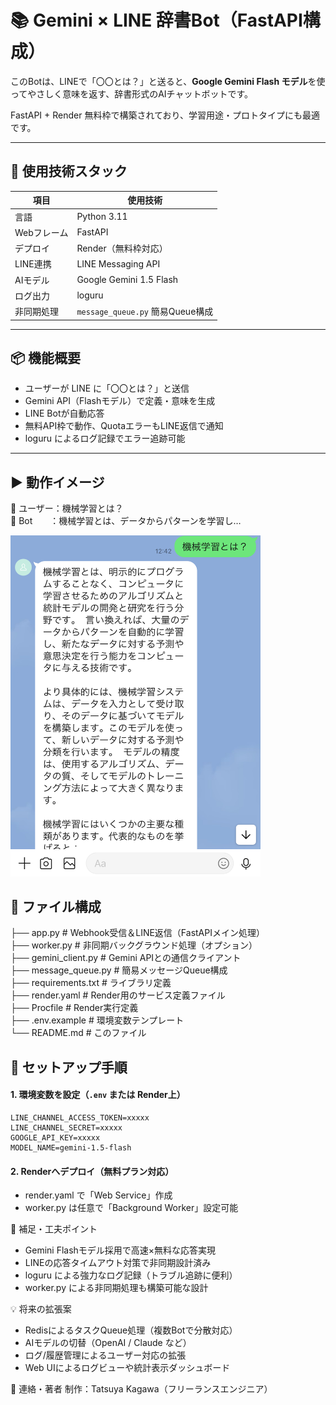 # 📚 Gemini × LINE 辞書Bot（FastAPI構成）

このBotは、LINEで「〇〇とは？」と送ると、**Google Gemini Flash モデル**を使ってやさしく意味を返す、辞書形式のAIチャットボットです。

FastAPI + Render 無料枠で構築されており、学習用途・プロトタイプにも最適です。

---

## 🔧 使用技術スタック

| 項目         | 使用技術                         |
|--------------|----------------------------------|
| 言語         | Python 3.11                      |
| Webフレーム  | FastAPI                          |
| デプロイ     | Render（無料枠対応）            |
| LINE連携     | LINE Messaging API               |
| AIモデル     | Google Gemini 1.5 Flash          |
| ログ出力     | loguru                           |
| 非同期処理   | `message_queue.py` 簡易Queue構成 |

---

## 📦 機能概要

- ユーザーが LINE に「〇〇とは？」と送信  
- Gemini API（Flashモデル）で定義・意味を生成  
- LINE Botが自動応答  
- 無料API枠で動作、QuotaエラーもLINE返信で通知  
- loguru によるログ記録でエラー追跡可能  

---

## ▶️ 動作イメージ
👤 ユーザー：機械学習とは？<br>
🤖 Bot　　：機械学習とは、データからパターンを学習し…

<img src="ファイル_000.png" alt="Gemini LINE Bot 動作例" width="400"/>

## 📁 ファイル構成

├── app.py # Webhook受信＆LINE返信（FastAPIメイン処理）<br>
├── worker.py # 非同期バックグラウンド処理（オプション）<br>
├── gemini_client.py # Gemini APIとの通信クライアント<br>
├── message_queue.py # 簡易メッセージQueue構成<br>
├── requirements.txt # ライブラリ定義<br>
├── render.yaml # Render用のサービス定義ファイル<br>
├── Procfile # Render実行定義<br>
├── .env.example # 環境変数テンプレート<br>
└── README.md # このファイル

## 🚀 セットアップ手順

#### 1. 環境変数を設定（`.env` または Render上）

```env
LINE_CHANNEL_ACCESS_TOKEN=xxxxx
LINE_CHANNEL_SECRET=xxxxx
GOOGLE_API_KEY=xxxxx
MODEL_NAME=gemini-1.5-flash

```

#### 2. Renderへデプロイ（無料プラン対応）
- render.yaml で「Web Service」作成
- worker.py は任意で「Background Worker」設定可能

📝 補足・工夫ポイント
- Gemini Flashモデル採用で高速×無料な応答実現
- LINEの応答タイムアウト対策で非同期設計済み
- loguru による強力なログ記録（トラブル追跡に便利）
- worker.py による非同期処理も構築可能な設計

💡 将来の拡張案
- RedisによるタスクQueue処理（複数Botで分散対応）
- AIモデルの切替（OpenAI / Claude など）
- ログ/履歴管理によるユーザー対応の拡張
- Web UIによるログビューや統計表示ダッシュボード

📮 連絡・著者 制作：Tatsuya Kagawa（フリーランスエンジニア）
